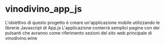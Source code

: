# vinodivino_app_js
L'obiettivo di questo progetto è creare un'applicazione mobile utilizzando le librerie Javascript di App.js
L'applicazione conterrà semplici pagine con dei pulsanti che avranno come riferimento sezioni del sito web principale di vinodivino.wine
